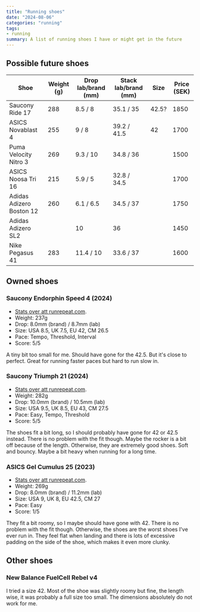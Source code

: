 ```yaml
---
title: "Running shoes"
date: "2024-08-06"
categories: "running"
tags:
- running
summary: A list of running shoes I have or might get in the future
---
```


## Possible future shoes

| Shoe                     | Weight (g) | Drop lab/brand (mm) | Stack lab/brand (mm) | Size  | Price (SEK) |
|--------------------------|------------|---------------------|----------------------|-------|-------------|
| Saucony Ride 17          | 288        | 8.5 / 8             | 35.1 / 35            | 42.5? | 1850        |
| ASICS Novablast 4        | 255        | 9 / 8               | 39.2 / 41.5          | 42    | 1700        |
| Puma Velocity Nitro 3    | 269        | 9.3 / 10            | 34.8 / 36            |       | 1500        |
| ASICS Noosa Tri 16       | 215        | 5.9 / 5             | 32.8 / 34.5          |       | 1700        |
| Adidas Adizero Boston 12 | 260        | 6.1 / 6.5           | 34.5 / 37            |       | 1750        |
| Adidas Adizero SL2       |            | 10                  | 36                   |       | 1450        |
| Nike Pegasus 41          | 283        | 11.4 / 10           | 33.6 / 37            |       | 1600        |

## Owned shoes

### Saucony Endorphin Speed 4 (2024)

- [Stats over att runrepeat.com](https://runrepeat.com/saucony-endorphin-speed-4).
- Weight: 237g
- Drop: 8.0mm (brand) / 8.7mm (lab)
- Size: USA 8.5, UK 7.5, EU 42, CM 26.5
- Pace: Tempo, Threshold, Interval
- Score: 5/5

A tiny bit too small for me. Should have gone for the 42.5. But it's close to perfect.
Great for running faster paces but hard to run slow in.

### Saucony Triumph 21 (2024)

- [Stats over att runrepeat.com](https://runrepeat.com/saucony-triumph-21).
- Weight: 282g
- Drop: 10.0mm (brand) / 10.5mm (lab)
- Size: USA 9.5, UK 8.5, EU 43, CM 27.5
- Pace: Easy, Tempo, Threshold
- Score: 5/5

The shoes fit a bit long, so I should probably have gone for 42 or 42.5 instead. There
is no problem with the fit though. Maybe the rocker is a bit off because of the
length. Otherwise, they are extremely good shoes. Soft and bouncy. Maybe a bit
heavy when running for a long time.

### ASICS Gel Cumulus 25 (2023)

- [Stats over att runrepeat.com](https://runrepeat.com/asics-gel-cumulus-25).
- Weight: 269g
- Drop: 8.0mm (brand) / 11.2mm (lab)
- Size: USA 9, UK 8, EU 42.5, CM 27
- Pace: Easy
- Score: 1/5

They fit a bit roomy, so I maybe should have gone with 42. There is no problem
with the fit though. Otherwise, the shoes are the worst shoes I've ever run in.
They feel flat when landing and there is lots of excessive padding on the side
of the shoe, which makes it even more clunky.

## Other shoes

### New Balance FuelCell Rebel v4

I tried a size 42. Most of the shoe was slightly roomy but fine, the length
wise, it was probably a full size too small. The dimensions absolutely do not work
for me.
